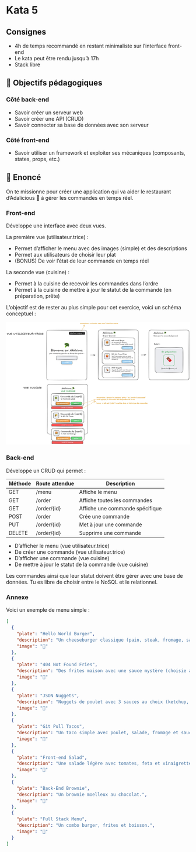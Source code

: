 # Kata 5

## Consignes

- 4h de temps recommandé en restant minimaliste sur l’interface front-end
- Le kata peut être rendu jusqu’à 17h
- Stack libre

## 🎯 Objectifs pédagogiques

### Côté back-end

- Savoir créer un serveur web
- Savoir créer une API (CRUD)
- Savoir connecter sa base de données avec son serveur

### Côté front-end

- Savoir utiliser un framework et exploiter ses mécaniques (composants, states, props, etc.)

## 💎 Enoncé

On te missionne pour créer une application qui va aider le restaurant d’Adalicious 🥦 à gérer les commandes en temps réel.

### Front-end

Développe une interface avec deux vues.

La première vue (utilisateur.trice) :

- Permet d’afficher le menu avec des images (simple) et des descriptions
- Permet aux utilisateurs de choisir leur plat
- (BONUS) De voir l’état de leur commande en temps réel

La seconde vue (cuisine) :
- Permet à la cuisine de recevoir les commandes dans l’ordre
- Permet à la cuisine de mettre à jour le statut de la commande (en préparation, prête)

L’objectif est de rester au plus simple pour cet exercice, voici un schéma conceptuel :

![Wireframe](images/adalicious_mockup.webp)


### Back-end

Développe un CRUD qui permet :

| Méthode | Route attendue | Description |
|---------|----------------|-------------|
| GET     | /menu          | Affiche le menu |
| GET     | /order         | Affiche toutes les commandes |
| GET     | /order/{id}    | Affiche une commande spécifique |
| POST    | /order         | Crée une commande |
| PUT     | /order/{id}    | Met à jour une commande |
| DELETE  | /order/{id}    | Supprime une commande |

- D’afficher le menu (vue utilisateur.trice)
- De créer une commande (vue utilisateur.trice)
- D’afficher une commande (vue cuisine)
- De mettre à jour le statut de la commande (vue cuisine)

Les commandes ainsi que leur statut doivent être gérer avec une base de données. Tu es libre de choisir entre le NoSQL et le relationnel.

### Annexe

Voici un exemple de menu simple :

```json
[
  {
    "plate": "Hello World Burger",
    "description": "Un cheeseburger classique (pain, steak, fromage, salade, sauce).",
    "image": "🍔"
  },
  {
    "plate": "404 Not Found Fries",
    "description": "Des frites maison avec une sauce mystère (choisie aléatoirement par le backend !).",
    "image": "🍟"
  },
  {
    "plate": "JSON Nuggets",
    "description": "Nuggets de poulet avec 3 sauces au choix (ketchup, mayo, barbecue).",
    "image": "🍗"
  },
  {
    "plate": "Git Pull Tacos",
    "description": "Un taco simple avec poulet, salade, fromage et sauce.",
    "image": "🌮"
  },
  {
    "plate": "Front-end Salad",
    "description": "Une salade légère avec tomates, feta et vinaigrette maison.",
    "image": "🥗"
  },
  {
    "plate": "Back-End Brownie",
    "description": "Un brownie moelleux au chocolat.",
    "image": "🍫"
  },
  {
    "plate": "Full Stack Menu",
    "description": "Un combo burger, frites et boisson.",
    "image": "🥗"
  }
]
